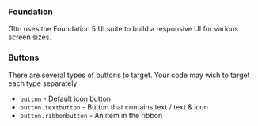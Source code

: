 ### Foundation
Gltn uses the Foundation 5 UI suite to build a responsive UI for various screen sizes. 

### Buttons
There are several types of buttons to target. Your code may wish to target each type separately

* `button` - Default icon button
* `button.textbutton` - Button that contains text / text & icon
* `button.ribbonbutton` - An item in the ribbon
